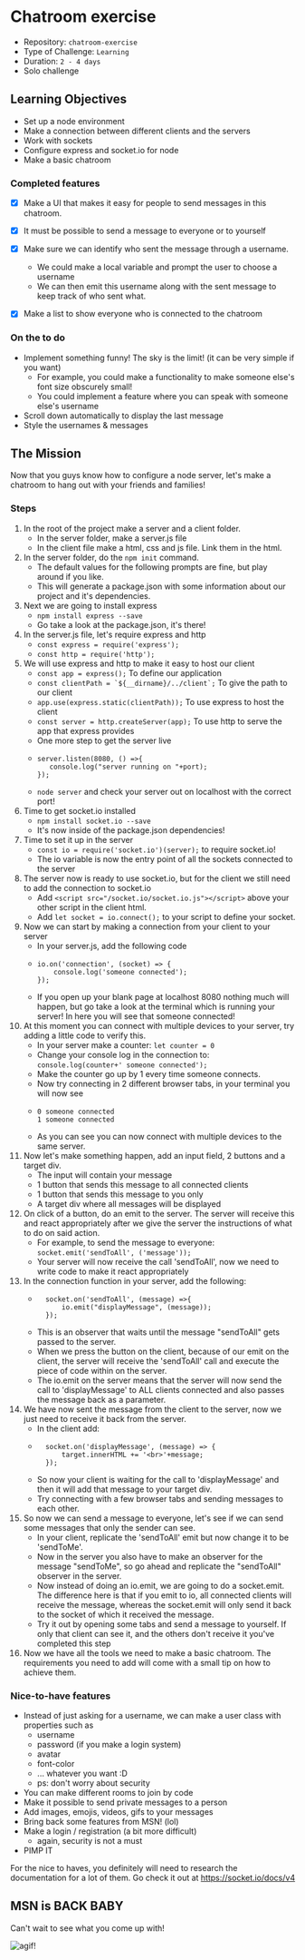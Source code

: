 # Chatroom exercise

- Repository: `chatroom-exercise`
- Type of Challenge: `Learning`
- Duration: `2 - 4 days`
- Solo challenge

## Learning Objectives 
- Set up a node environment
- Make a connection between different clients and the servers
- Work with sockets
- Configure express and socket.io for node
- Make a basic chatroom

### Completed features
- [x] Make a UI that makes it easy for people to send messages in this chatroom.
- [x] It must be possible to send a message to everyone or to yourself
- [x] Make sure we can identify who sent the message through a username.
    - We could make a local variable and prompt the user to choose a username
    - We can then emit this username along with the sent message to keep track of who sent what.
- [x] Make a list to show everyone who is connected to the chatroom


### On the to do
- Implement something funny! The sky is the limit! (it can be very simple if you want)
    - For example, you could make a functionality to make someone else's font size obscurely small!
    - You could implement a feature where you can speak with someone else's username
- Scroll down automatically to display the last message
- Style the usernames & messages

## The Mission
Now that you guys know how to configure a node server, let's make a chatroom to hang out with your friends and families!

### Steps

1. In the root of the project make a server and a client folder.
    - In the server folder, make a server.js file
    - In the client file make a html, css and js file. Link them in the html.
2. In the server folder, do the <code>npm init</code> command.
    - The default values for the following prompts are fine, but play around if you like.
    - This will generate a package.json with some information about our project and it's dependencies.
3. Next we are going to install express
    - <code>npm install express --save</code>
    - Go take a look at the package.json, it's there!
4. In the server.js file, let's require express and http
    - <code>const express = require('express');</code>
    - <code>const http = require('http');</code>
5. We will use express and http to make it easy to host our client
    - <code>const app = express();</code> To define our application
    - <code>const clientPath = \`${__dirname}/../client\`;</code> To give the path to our client
    - <code>app.use(express.static(clientPath));</code> To use express to host the client
    - <code>const server = http.createServer(app);</code> To use http to serve the app that express provides
    - One more step to get the server live
    - ```
      server.listen(8080, () =>{
         console.log("server running on "+port);
      });
      ```
    - <code>node server</code> and check your server out on localhost with the correct port!
6. Time to get socket.io installed
    - <code>npm install socket.io --save</code>
    - It's now inside of the package.json dependencies!
7. Time to set it up in the server
    - <code>const io = require('socket.io')(server);</code> to require socket.io!
    - The io variable is now the entry point of all the sockets connected to the server
8. The server now is ready to use socket.io, but for the client we still need to add the connection to socket.io
    - Add ```<script src="/socket.io/socket.io.js"></script>``` above your other script in the client html.
    - Add <code>let socket = io.connect();</code> to your script to define your socket.
9. Now we can start by making a connection from your client to your server
    - In your server.js, add the following code
    - ```
      io.on('connection', (socket) => {
          console.log('someone connected');
      });
      ```
    - If you open up your blank page at localhost 8080 nothing much will happen, but go take a look at the terminal which is running your server! In here you will see that someone connected!
10. At this moment you can connect with multiple devices to your server, try adding a little code to verify this.
    - In your server make a counter: <code>let counter = 0</code>
    - Change your console log in the connection to: <code>console.log(counter+' someone connected');</code>
    - Make the counter go up by 1 every time someone connects.
    - Now try connecting in 2 different browser tabs, in your terminal you will now see
    - ```
      0 someone connected
      1 someone connected
      ```
    - As you can see you can now connect with multiple devices to the same server.
11. Now let's make something happen, add an input field, 2 buttons and a target div.
    - The input will contain your message
    - 1 button that sends this message to all connected clients
    - 1 button that sends this message to you only
    - A target div where all messages will be displayed
12. On click of a button, do an emit to the server. The server will receive this and react appropriately after we give the server the instructions of what to do on said action.
    - For example, to send the message to everyone: <code>socket.emit('sendToAll', ('message'));</code>
    - Your server will now receive the call 'sendToAll', now we need to write code to make it react appropriately
13. In the connection function in your server, add the following:
    - ```
        socket.on('sendToAll', (message) =>{
            io.emit("displayMessage", (message));
        });
      ```
    - This is an observer that waits until the message "sendToAll" gets passed to the server.
    - When we press the button on the client, because of our emit on the client, the server will receive the 'sendToAll' call and execute the piece of code within on the server.
    - The io.emit on the server means that the server will now send the call to 'displayMessage' to ALL clients connected and also passes the message back as a parameter.
14. We have now sent the message from the client to the server, now we just need to receive it back from the server.
    - In the client add:
    - ```
        socket.on('displayMessage', (message) => {
            target.innerHTML += '<br>'+message;
        });
      ```
    - So now your client is waiting for the call to 'displayMessage' and then it will add that message to your target div.
    - Try connecting with a few browser tabs and sending messages to each other. 
15. So now we can send a message to everyone, let's see if we can send some messages that only the sender can see.
    - In your client, replicate the 'sendToAll' emit but now change it to be 'sendToMe'.
    - Now in the server you also have to make an observer for the message "sendToMe", so go ahead and replicate the "sendToAll" observer in the server.
    - Now instead of doing an io.emit, we are going to do a socket.emit. The difference here is that if you emit to io, all connected clients will receive the message, whereas the socket.emit will only send it back to the socket of which it received the message.
    - Try it out by opening some tabs and send a message to yourself. If only that client can see it, and the others don't receive it you've completed this step
16. Now we have all the tools we need to make a basic chatroom. The requirements you need to add will come with a small tip on how to achieve them.

  
### Nice-to-have features

- Instead of just asking for a username, we can make a user class with properties such as
    - username
    - password (if you make a login system)
    - avatar
    - font-color
    - ... whatever you want :D
    - ps: don't worry about security
- You can make different rooms to join by code
- Make it possible to send private messages to a person
- Add images, emojis, videos, gifs to your messages
- Bring back some features from MSN! (lol)
- Make a login / registration (a bit more difficult)
    - again, security is not a must
- PIMP IT

For the nice to haves, you definitely will need to research the documentation for a lot of them.
Go check it out at https://socket.io/docs/v4 


## MSN is BACK BABY

Can't wait to see what you come up with!

![agif!](https://media.giphy.com/media/11ZSwQNWba4YF2/giphy.gif)
